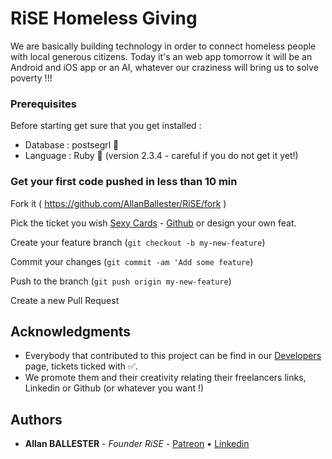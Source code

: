 # RiSE Homeless Giving

We are basically building technology in order to connect homeless people with local generous citizens.
Today it's an web app tomorrow it will be an Android and iOS app or an AI, whatever our craziness will bring us to solve poverty !!!


### Prerequisites

Before starting get sure that you get installed :
* Database : postsegrl 🐘
* Language : Ruby 💎 (version 2.3.4 - careful if you do not get it yet!)


### Get your first code pushed in less than 10 min

Fork it ( https://github.com/AllanBallester/RiSE/fork )

Pick the ticket you wish [Sexy Cards](https://www.risekindness.com/pages/developers) - [Github](https://github.com/AllanBallester/RiSE/issues) or design your own feat.

Create your feature branch (`git checkout -b my-new-feature`)

Commit your changes (`git commit -am 'Add some feature`)

Push to the branch (`git push origin my-new-feature`)

Create a new Pull Request

## Acknowledgments

* Everybody that contributed to this project can be find in our [Developers](https://www.risekindness.com/pages/developers) page, tickets ticked with ✅.
* We promote them and their creativity relating their freelancers links, Linkedin or Github (or whatever you want !)

## Authors

* **Allan BALLESTER** - *Founder RiSE* - [Patreon](https://www.patreon.com/allanballester) • [Linkedin](https://www.linkedin.com/in/allan-ballester/)
